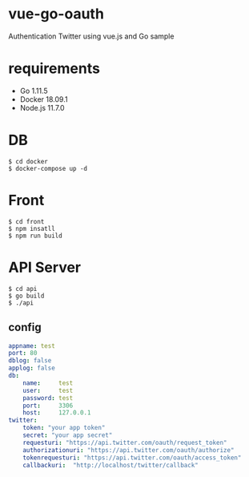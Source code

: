 # vue-go-oauth
Authentication Twitter using vue.js and Go sample

# requirements
- Go 1.11.5
- Docker 18.09.1
- Node.js 11.7.0

# DB
```shell
$ cd docker
$ docker-compose up -d
```

# Front
```shell
$ cd front
$ npm insatll
$ npm run build
```

# API Server
```shell
$ cd api
$ go build
$ ./api
```

## config
```yaml
appname: test
port: 80
dblog: false
applog: false
db:
    name:     test
    user:     test
    password: test
    port:     3306
    host:     127.0.0.1
twitter:
    token: "your app token"
    secret: "your app secret"
    requesturi: "https://api.twitter.com/oauth/request_token"
    authorizationuri: "https://api.twitter.com/oauth/authorize"
    tokenrequesturi: "https://api.twitter.com/oauth/access_token"
    callbackuri:  "http://localhost/twitter/callback"
```
